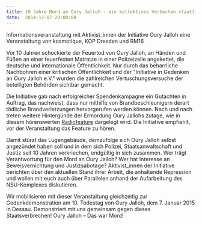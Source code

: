 ```yaml
---
title: 10 Jahre Mord an Oury Jalloh - ein kollektives Verbechen staatlicher Organe in der BRD
date:  2014-12-07 20:00:00
---
```


Informationsveranstaltung mit Aktivist_innen der Initiative Oury Jalloh eine Veranstaltung von kosmotique, KOP Dresden und RM16



Vor 10 Jahren schockierte der Feuertod von Oury Jalloh, an Händen und
Füßen an einer feuerfesten Matratze in einer Polizeizelle angekettet, die
deutsche und internationale Öffentlichkeit. Nur durch das beharrliche
Nachbohren einer kritischen Öffentlichkeit und der "Initiative in Gedenken
an Oury Jalloh e.V." wurden die zahlreichen Vertuschungsversuche der
beteiligten Behörden sichtbar gemacht.


Die Initiative gab nach erfolgreicher Spendenkampagne ein Gutachten in
Auftrag, das nachweist, dass nur mithilfe von Brandbeschleunigern derart
tödliche Brandverletzungen hervorgerufen werden können. Nach und nach
treten weitere Hintergünde der Ermordung Oury Jallohs zutage, wie in
diesem hörenswerten <a href="http://www.margotoverath.de/OuryJalloh_2.htm">Radiofeature</a>
dargelegt wird. Die Initiative empfiehlt, vor der Veranstaltung das
Feature zu hören.


Damit stürzt das Lügengebäude, demzufolge sich Oury Jalloh selbst
angezündet haben soll und in dem sich Polizei, Staatsanwaltschaft und
Justiz seit 10 Jahren verkriechen, endgültig in sich zusammen. Wer trägt
Verantwortung für den Mord an Oury Jalloh? Wer hat Interesse an
Beweisvernichtung und Justizsabotage? Aktivist_innen der Initiative
berichten über den aktuellen Stand ihrer Arbeit, die anhaltende Repression
und wollen mit euch auch über Parallelen anhand der Aufarbeitung des
NSU-Komplexes diskutieren.


Wir mobilisieren mit dieser Veranstaltung gleichzeitig zur
Gedenkdemonstration am 10. Todestag von Oury Jalloh, dem 7. Januar 2015 in
Dessau. Demonstriert mit uns gemeinsam gegen dieses Staatsverbrechen! Oury
Jalloh – Das war Mord!


